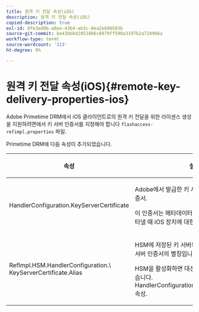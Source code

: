 ```yaml
---
title: 원격 키 전달 속성(iOS)
description: 원격 키 전달 속성(iOS)
copied-description: true
exl-id: 0fe3ed9b-a8ee-43b4-ab3c-8ea2e696503b
source-git-commit: be43bbbd1051886c8979ff590a3197b2a7249b6a
workflow-type: tm+mt
source-wordcount: '113'
ht-degree: 0%

---
```


# 원격 키 전달 속성(iOS){#remote-key-delivery-properties-ios}

Adobe Primetime DRM에서 iOS 클라이언트로의 원격 키 전달을 위한 라이센스 생성을 지원하려면에서 키 서버 인증서를 지정해야 합니다 `flashaccess-refimpl.properties` 파일.

Primetime DRM에 다음 속성이 추가되었습니다.

<table frame="all" colsep="1" rowsep="1" class="+ topic/table adobe-d/table " id="table_xz2_lwy_n4"> 
 <thead class="- topic/thead "> 
  <tr rowsep="1" class="- topic/row "> 
   <th colname="1" class="- topic/entry entry"> <p class="- topic/p ">속성 </p> </th> 
   <th colname="2" class="- topic/entry entry"> <p class="- topic/p ">설명 </p> </th> 
  </tr> 
 </thead>
 <tbody class="- topic/tbody "> 
  <tr rowsep="1" class="- topic/row "> 
   <td colname="1" class="- topic/entry "><span class="codeph"> HandlerConfiguration.KeyServerCertificate</span> </td> 
   <td colname="2" class="- topic/entry "> <p>Adobe에서 발급한 키 서버의 라이선스 서버 인증서. </p> <p>이 인증서는 메타데이터가 키 서버가 필요함을 나타낼 때 iOS 장치에 대한 라이선스를 생성합니다. </p> </td> 
  </tr> 
  <tr rowsep="0" class="- topic/row "> 
   <td colname="1" class="- topic/entry "><span class="codeph"> RefImpl.HSM.HandlerConfiguration.\ KeyServerCertificate.Alias</span> </td> 
   <td colname="2" class="- topic/entry "> <p>HSM에 저장된 키 서버의 Adobe 발급 라이선스 서버 인증서의 별칭입니다. </p> <p>HSM을 활성화하면 대신 이 속성을 적용할 수 있습니다. <span class="codeph"> HandlerConfiguration.KeyServerCertificate</span> 속성. </p> </td> 
  </tr> 
 </tbody> 
</table>
